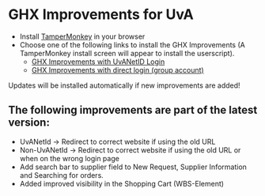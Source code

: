 # GHX Improvements for UvA

- Install [TamperMonkey](https://www.tampermonkey.net/) in your browser
- Choose one of the following links to install the GHX Improvements (A TamperMonkey install screen will appear to install the userscript).
  - [GHX Improvements with UvANetID Login](https://github.com/rfkortekaas/ghximprovements/blob/master/GHX%20Improvements%20UvANetID.user.js?raw=true)
  - [GHX Improvements with direct login (group account)](https://github.com/rfkortekaas/ghximprovements/blob/master/GHX%20Improvements.user.js?raw=true)

Updates will be installed automatically if new improvements are added!

## The following improvements are part of the latest version:
-	UvANetId -> Redirect to correct website if using the old URL
-	Non-UvANetId -> Redirect to correct website if using the old URL or when on the wrong login page
-	Add search bar to supplier field to New Request, Supplier Information and Searching for orders.
-	Added improved visibility in the Shopping Cart (WBS-Element)
